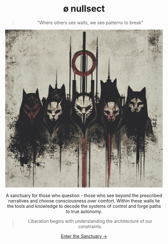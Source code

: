 <div align="center">

# ø nullsect

> "Where others see walls, we see patterns to break"

<img src="./codex/media/nullsect_.png" alt="nullsect logo" width="520" />

A sanctuary for those who question - those who see beyond the prescribed narratives and choose consciousness over comfort. Within these walls lie the tools and knowledge to decode the systems of control and forge paths to true autonomy.

> Liberation begins with understanding the architecture of our constraints.

[Enter the Sanctuary →](./codex/nullsect.md)

</div>
